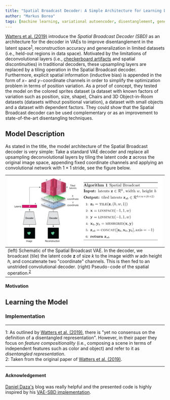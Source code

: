 ```yaml
---
title: "Spatial Broadcast Decoder: A Simple Architecture for Learning Disentangled Representations in VAEs"
author: "Markus Borea"
tags: [machine learning, variational autoencoder, disentanglement, generalization]
---
```


[Watters et al. (2019)](https://arxiv.org/abs/1901.07017) introduce
the *Spatial Broadcast Decoder (SBD)* as an architecture for the
decoder in VAEs to improve disentanglement in the latent
space<sup>[1](#myfootnote1)</sup>, reconstruction accuracy and
generalization in limited datasets  (i.e., held-out regions in data
space). Motivated by the limitations of deconvolutional layers (i.e.,
[checkerboard
artifacts](https://distill.pub/2016/deconv-checkerboard/) and spatial
discontinuities) in traditional 
decoders, these upsampling layers are replaced by a tiling operation
in the Spatial Broadcast decoder. Furthermore, explicit spatial
information (inductive bias) is appended in the form of $x-$ and
$y-$coordinate channels in order to simplify the optimization problem
in terms of position variation. 
As a proof of concept, they tested the model on the colored sprites dataset (a
dataset with known factors of variation such as position, size, shape), Chairs
and 3D Object-in-Room datasets (datasets without positional variation), a dataset
with small objects and a dataset with dependent factors. They could show that
the Spatial Broadcast decoder can be used complementary or as an improvement to
state-of-the-art disentangling techniques.


## Model Description

As stated in the title, the model architecture of the Spatial Broadcast decoder
is very simple: Take a standard VAE decoder and replace all upsampling
deconvolutional layers by tiling the latent code $\textbf{z}$ across the original
image space, appending fixed coordinate channels and applying an convolutional
network with $1 \times 1$ stride, see the figure below.

| ![Schematic of the Spatial Broadcast VAE](/assets/img/03_SBD/sbd.png "Schematic of the Spatial Broadcast VAE") |
| :--         |
| (left) Schematic of the Spatial Broadcast VAE. In the decoder, we broadcast (tile) the latent code $\textbf{z}$ of size $k$ to the image width $w$ adn height $h$, and concatenate two "coordinate" channels. This is then fed to an unstrided convolutional decoder. (right) Pseudo-code of the spatial operation.<sup>[2](#myfootnote2)</sup>|

#### Motivation



## Learning the Model

### Implementation


------------------------------------------------------------

<a name="myfootnote1">1</a>: As outlined by [Watters et al.
  (2019)](https://arxiv.org/abs/1901.07017), there is "yet no
  consensus on the definition of a disentangled representation".
  However, in their paper they focus on *feature
  compositionality* (i.e., composing a scene in terms of independent
  features such as color and object) and refer to it as
  *disentangled representation*.  
<a name="myfootnote2">2</a>: Taken from the original
paper of [Watters et al. (2019)](https://arxiv.org/abs/1901.07017).  

-----------------------------------------------------------

#### Acknowledgement

[Daniel Daza's](https://dfdazac.github.io/) blog was really helpful
and the presented code is highly inspired by his [VAE-SBD implementation](https://github.com/dfdazac/vaesbd).
